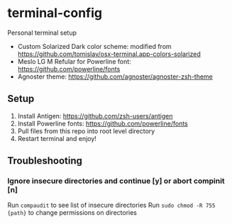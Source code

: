 # terminal-config
Personal terminal setup
- Custom Solarized Dark color scheme: modified from https://github.com/tomislav/osx-terminal.app-colors-solarized
- Meslo LG M Refular for Powerline font: https://github.com/powerline/fonts
- Agnoster theme: https://github.com/agnoster/agnoster-zsh-theme

## Setup
1. Install Antigen: https://github.com/zsh-users/antigen
2. Install Powerline fonts: https://github.com/powerline/fonts
3. Pull files from this repo into root level directory
4. Restart terminal and enjoy!

## Troubleshooting
### Ignore insecure directories and continue [y] or abort compinit [n]
Run `compaudit` to see list of insecure directories
Run `sudo chmod -R 755 {path}` to change permissions on directories
